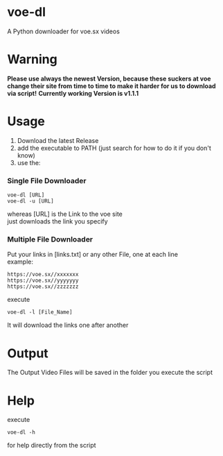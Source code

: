 # voe-dl
A Python downloader for voe.sx videos

# Warning

**Please use always the newest Version, because these suckers at voe change their site from time to time
to make it harder for us to download via script!**
**Currently working Version is v1.1.1**

# Usage
1. Download the latest Release
2. add the executable to PATH (just search for how to do it if you don't know)
3. use the:

### Single File Downloader
```
voe-dl [URL]
voe-dl -u [URL]
```
   
  whereas [URL] is the Link to the voe site\
  just downloads the link you specify
   
### Multiple File Downloader
  Put your links in [links.txt] or any other File, one at each line\
  example:
```
https://voe.sx//xxxxxxx
https://voe.sx//yyyyyyy
https://voe.sx//zzzzzzz
```
  execute
```
voe-dl -l [File_Name]
```
  It will download the links one after another
  
# Output
The Output Video Files will be saved in the folder you execute the script

# Help
execute
```
voe-dl -h
```
for help directly from the script
